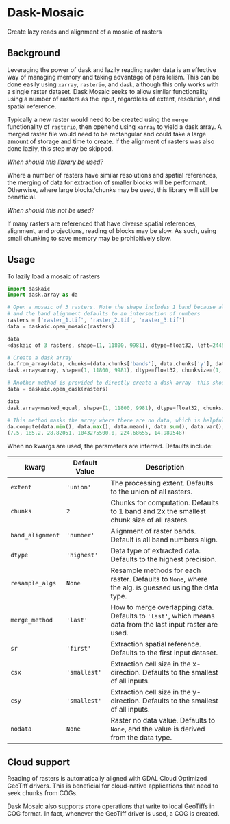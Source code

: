 # Dask-Mosaic

Create lazy reads and alignment of a mosaic of rasters

## Background

Leveraging the power of dask and lazily reading raster data is an effective way of managing memory and taking advantage of parallelism. This can be done easily using `xarray`, `rasterio`, and `dask`, although this only works with a single raster
dataset. Dask Mosaic seeks to allow similar functionality using a number of rasters as the input, regardless of
extent, resolution, and spatial reference.

Typically a new raster would need to be created using the `merge`
functionality of `rasterio`, then openend using `xarray` to yield a dask array. A merged raster file would need to be
rectangular and could take a large amount of storage and time to create. If the alignment of rasters was also done
lazily, this step may be skipped.

_When should this library be used?_

Where a number of rasters have similar resolutions and spatial references, the merging of data for extraction of smaller
blocks will be performant. Otherwise, where large blocks/chunks may be used, this library will still be beneficial.

_When should this not be used?_

If many rasters are referenced that have diverse spatial references, alignment, and projections, reading of blocks may
be slow. As such, using small chunking to save memory may be prohibitively slow.

## Usage

To lazily load a mosaic of rasters

```python
import daskaic
import dask.array as da

# Open a mosaic of 3 rasters. Note the shape includes 1 band because all rasters have one  band,
# and the band alignment defaults to an intersection of numbers
rasters = ['raster_1.tif', 'raster_2.tif', 'raster_3.tif']
data = daskaic.open_mosaic(rasters)

data
<daskaic of 3 rasters, shape=(1, 11800, 9981), dtype=float32, left=244590.0, top=6156495.0, csx=60.0, csy=60.0 chunks={'bands': 1, 'x': 1024, 'y': 1024}>

# Create a dask array
da.from_array(data, chunks=(data.chunks['bands'], data.chunks['y'], data.chunks['x']))
dask.array<array, shape=(1, 11800, 9981), dtype=float32, chunksize=(1, 1024, 1024), chunktype=numpy.ndarray>

# Another method is provided to directly create a dask array- this should be the preferred option
data = daskaic.open_dask(rasters)

data
dask.array<masked_equal, shape=(1, 11800, 9981), dtype=float32, chunksize=(1, 1024, 1024), chunktype=numpy.MaskedArray>

# This method masks the array where there are no data, which is helpful for numpy operations that support masked arrays
da.compute(data.min(), data.max(), data.mean(), data.sum(), data.var(), data.std())
(7.5, 185.2, 28.82051, 1043275500.0, 224.68655, 14.989548)
```

When no kwargs are used, the parameters are inferred. Defaults include:

| kwarg            | Default Value | Description                                                                                                |
| ---------------- | ------------- | ---------------------------------------------------------------------------------------------------------- |
| `extent`         | `'union'`     | The processing extent. Defaults to the union of all rasters.                                               |
| `chunks`         | `2`           | Chunks for computation. Defaults to 1 band and 2x the smallest chunk size of all rasters.                  |
| `band_alignment` | `'number'`    | Alignment of raster bands. Default is all band numbers align.                                              |
| `dtype`          | `'highest'`   | Data type of extracted data. Defaults to the highest precision.                                            |
| `resample_algs`  | `None`        | Resample methods for each raster. Defaults to `None`, where the alg. is guessed using the data type.       |
| `merge_method`   | `'last'`      | How to merge overlapping data. Defaults to `'last'`, which means data from the last input raster are used. |
| `sr`             | `'first'`     | Extraction spatial reference. Defaults to the first input dataset.                                         |
| `csx`            | `'smallest'`  | Extraction cell size in the x-direction. Defaults to the smallest of all inputs.                           |
| `csy`            | `'smallest'`  | Extraction cell size in the y-direction. Defaults to the smallest of all inputs.                           |
| `nodata`         | `None`        | Raster no data value. Defaults to `None`, and the value is derived from the data type.                     |

## Cloud support

Reading of rasters is automatically aligned with GDAL Cloud Optimized GeoTiff drivers. This is beneficial for
cloud-native applications that need to seek chunks from COGs.

Dask Mosaic also supports `store` operations that write to local GeoTiffs in COG format. In fact, whenever the GeoTiff driver is used,
a COG is created.
